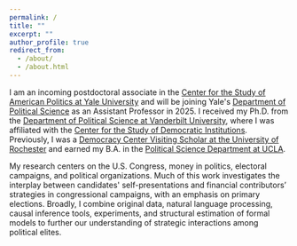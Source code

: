 ```yaml
---
permalink: /
title: ""
excerpt: ""
author_profile: true
redirect_from: 
  - /about/
  - /about.html
---
```


I am an incoming postdoctoral associate in the [Center for the Study of American Politics at Yale University](https://csap.yale.edu/) and will be joining Yale's [Department of Political Science](https://politicalscience.yale.edu/) as an Assistant Professor in 2025. I received my Ph.D. from the [Department of Political Science at Vanderbilt University](https://www.vanderbilt.edu/political-science/), where I was affiliated with the [Center for the Study of Democratic Institutions](https://www.vanderbilt.edu/csdi/). Previously, I was a [Democracy Center Visiting Scholar at the University of Rochester](https://www.sas.rochester.edu/democracycenter/research/visiting-scholars.html) and earned my B.A. in the [Political Science Department at UCLA](https://polisci.ucla.edu/). 

My research centers on the U.S. Congress, money in politics, electoral campaigns, and political organizations. Much of this work investigates the interplay between candidates' self-presentations and financial contributors’ strategies in congressional campaigns, with an emphasis on primary elections. Broadly, I combine original data, natural language processing, causal inference tools, experiments, and structural estimation of formal models to further our understanding of strategic interactions among political elites.


